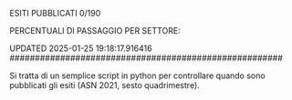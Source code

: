 ESITI PUBBLICATI 0/190 

PERCENTUALI DI PASSAGGIO PER SETTORE:

UPDATED 2025-01-25 19:18:17.916416
###################################################### 

Si tratta di un semplice script in python per controllare quando sono pubblicati gli esiti (ASN 2021, sesto quadrimestre).

